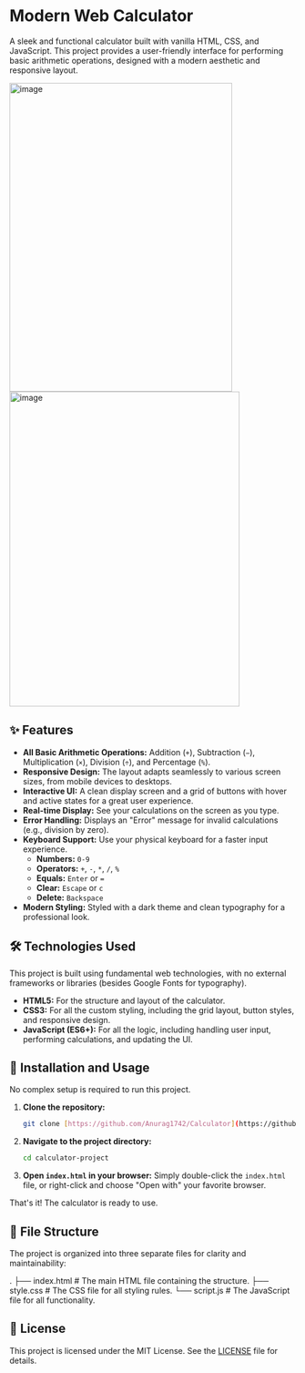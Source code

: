 # Modern Web Calculator

A sleek and functional calculator built with vanilla HTML, CSS, and JavaScript. This project provides a user-friendly interface for performing basic arithmetic operations, designed with a modern aesthetic and responsive layout.

<img width="391" height="542" alt="image" src="https://github.com/user-attachments/assets/73d60ce4-2c41-4461-90ce-8d0f74cce0b0" />
<img width="404" height="553" alt="image" src="https://github.com/user-attachments/assets/1c2ad03a-4339-419a-8b55-18721555a79d" />


## ✨ Features

- **All Basic Arithmetic Operations:** Addition (`+`), Subtraction (`−`), Multiplication (`×`), Division (`÷`), and Percentage (`%`).
- **Responsive Design:** The layout adapts seamlessly to various screen sizes, from mobile devices to desktops.
- **Interactive UI:** A clean display screen and a grid of buttons with hover and active states for a great user experience.
- **Real-time Display:** See your calculations on the screen as you type.
- **Error Handling:** Displays an "Error" message for invalid calculations (e.g., division by zero).
- **Keyboard Support:** Use your physical keyboard for a faster input experience.
  - **Numbers:** `0-9`
  - **Operators:** `+`, `-`, `*`, `/`, `%`
  - **Equals:** `Enter` or `=`
  - **Clear:** `Escape` or `c`
  - **Delete:** `Backspace`
- **Modern Styling:** Styled with a dark theme and clean typography for a professional look.

## 🛠️ Technologies Used

This project is built using fundamental web technologies, with no external frameworks or libraries (besides Google Fonts for typography).

- **HTML5:** For the structure and layout of the calculator.
- **CSS3:** For all the custom styling, including the grid layout, button styles, and responsive design.
- **JavaScript (ES6+):** For all the logic, including handling user input, performing calculations, and updating the UI.

## 🚀 Installation and Usage

No complex setup is required to run this project.

1.  **Clone the repository:**
    ```bash
    git clone [https://github.com/Anurag1742/Calculator](https://github.com/Anurag1742/Calculator)
    ```
2.  **Navigate to the project directory:**
    ```bash
    cd calculator-project
    ```
3.  **Open `index.html` in your browser:**
    Simply double-click the `index.html` file, or right-click and choose "Open with" your favorite browser.

That's it! The calculator is ready to use.

## 📁 File Structure

The project is organized into three separate files for clarity and maintainability:


.
├── index.html      # The main HTML file containing the structure.
├── style.css       # The CSS file for all styling rules.
└── script.js       # The JavaScript file for all functionality.


## 📄 License

This project is licensed under the MIT License. See the [LICENSE](LICENSE) file for details.
